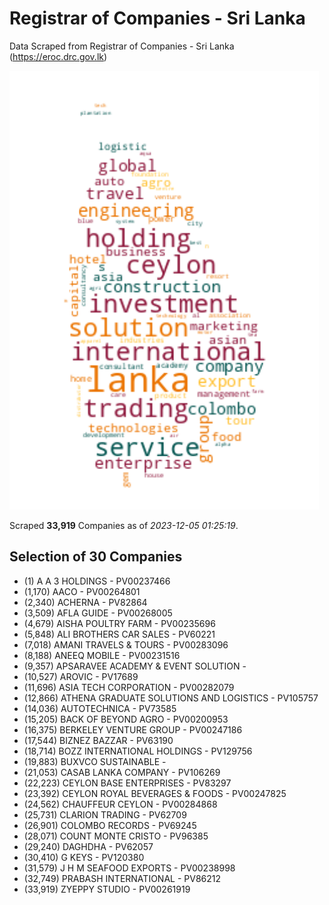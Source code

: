 # Registrar of Companies - Sri Lanka

Data Scraped from Registrar of Companies - Sri Lanka (https://eroc.drc.gov.lk)

![word-cloud](data/word_cloud.png)

Scraped **33,919** Companies as of *2023-12-05 01:25:19*.


## Selection of 30 Companies

* (1) A A 3 HOLDINGS - PV00237466
* (1,170) AACO - PV00264801
* (2,340) ACHERNA - PV82864
* (3,509) AFLA GUIDE - PV00268005
* (4,679) AISHA POULTRY FARM - PV00235696
* (5,848) ALI BROTHERS CAR SALES - PV60221
* (7,018) AMANI TRAVELS & TOURS - PV00283096
* (8,188) ANEEQ  MOBILE - PV00231516
* (9,357) APSARAVEE ACADEMY & EVENT SOLUTION - 
* (10,527) AROVIC - PV17689
* (11,696) ASIA TECH CORPORATION - PV00282079
* (12,866) ATHENA GRADUATE SOLUTIONS AND LOGISTICS - PV105757
* (14,036) AUTOTECHNICA - PV73585
* (15,205) BACK OF BEYOND AGRO - PV00200953
* (16,375) BERKELEY VENTURE GROUP - PV00247186
* (17,544) BIZNEZ BAZZAR - PV63190
* (18,714) BOZZ INTERNATIONAL HOLDINGS - PV129756
* (19,883) BUXVCO SUSTAINABLE - 
* (21,053) CASAB LANKA COMPANY - PV106269
* (22,223) CEYLON BASE ENTERPRISES - PV83297
* (23,392) CEYLON ROYAL BEVERAGES & FOODS - PV00247825
* (24,562) CHAUFFEUR CEYLON - PV00284868
* (25,731) CLARION TRADING - PV62709
* (26,901) COLOMBO RECORDS - PV69245
* (28,071) COUNT MONTE CRISTO - PV96385
* (29,240) DAGHDHA - PV62057
* (30,410) G KEYS - PV120380
* (31,579) J H M SEAFOOD EXPORTS - PV00238998
* (32,749) PRABASH INTERNATIONAL - PV86212
* (33,919) ZYEPPY STUDIO - PV00261919